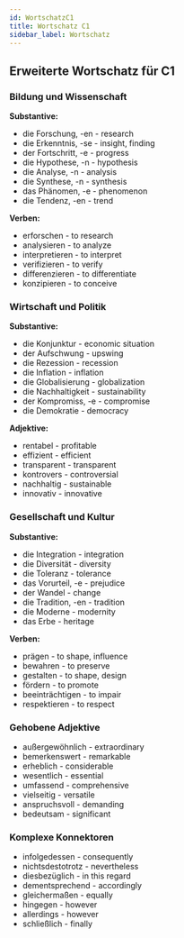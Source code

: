 ```yaml
---
id: WortschatzC1
title: Wortschatz C1
sidebar_label: Wortschatz
---
```


## Erweiterte Wortschatz für C1

### Bildung und Wissenschaft

**Substantive:**
- die Forschung, -en - research
- die Erkenntnis, -se - insight, finding
- der Fortschritt, -e - progress
- die Hypothese, -n - hypothesis
- die Analyse, -n - analysis
- die Synthese, -n - synthesis
- das Phänomen, -e - phenomenon
- die Tendenz, -en - trend

**Verben:**
- erforschen - to research
- analysieren - to analyze
- interpretieren - to interpret
- verifizieren - to verify
- differenzieren - to differentiate
- konzipieren - to conceive

### Wirtschaft und Politik

**Substantive:**
- die Konjunktur - economic situation
- der Aufschwung - upswing
- die Rezession - recession
- die Inflation - inflation
- die Globalisierung - globalization
- die Nachhaltigkeit - sustainability
- der Kompromiss, -e - compromise
- die Demokratie - democracy

**Adjektive:**
- rentabel - profitable
- effizient - efficient
- transparent - transparent
- kontrovers - controversial
- nachhaltig - sustainable
- innovativ - innovative

### Gesellschaft und Kultur

**Substantive:**
- die Integration - integration
- die Diversität - diversity
- die Toleranz - tolerance
- das Vorurteil, -e - prejudice
- der Wandel - change
- die Tradition, -en - tradition
- die Moderne - modernity
- das Erbe - heritage

**Verben:**
- prägen - to shape, influence
- bewahren - to preserve
- gestalten - to shape, design
- fördern - to promote
- beeinträchtigen - to impair
- respektieren - to respect

### Gehobene Adjektive

- außergewöhnlich - extraordinary
- bemerkenswert - remarkable
- erheblich - considerable
- wesentlich - essential
- umfassend - comprehensive
- vielseitig - versatile
- anspruchsvoll - demanding
- bedeutsam - significant

### Komplexe Konnektoren

- infolgedessen - consequently
- nichtsdestotrotz - nevertheless
- diesbezüglich - in this regard
- dementsprechend - accordingly
- gleichermaßen - equally
- hingegen - however
- allerdings - however
- schließlich - finally